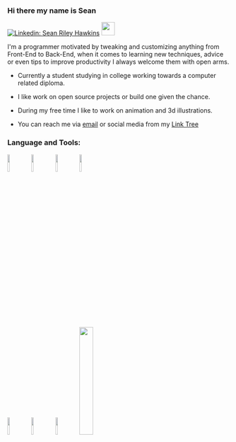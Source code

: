 ### Hi there my name is Sean

[![Linkedin: Sean Riley Hawkins](https://img.shields.io/badge/-SeanRileyHawkins-blue?style=flat-square&logo=Linkedin&logoColor=white&link=https://www.linkedin.com/in/sean-riley-hawkins-253ab81a2/)](https://www.linkedin.com/in/sean-riley-hawkins-253ab81a2/) <img src="https://raw.githubusercontent.com/MartinHeinz/MartinHeinz/master/wave.gif" width="30px">

I'm a programmer motivated by tweaking and customizing anything from Front-End to Back-End, when it comes to learning new techniques, advice or even tips to improve productivity I always welcome them with open arms.

* Currently a student studying in college working towards a computer related diploma.
* I like work on open source projects or build one given the chance.
* During my free time I like to work on animation and 3d illustrations.

* You can reach me via [email](mailto:rileyhawk249@gmail.com) or social media from my [Link Tree](https://linktr.ee/seanrileyhawkins)
<!--
### My Github Stats
![Sean's GitHub stats](https://github-readme-stats.vercel.app/api?username=rileyhawk1417&count_private=true)
-->
### Language and Tools:
<p>

<!--<img src="https://github-readme-stats.vercel.app/api/top-langs/?username=rileyhawk1417&theme=radical&show_icons=true&layout=compact" />--
<br />
-->
  <!-- Your languages and tools. Be careful with the alignment. 
  You can use this sites to get logos: https://www.vectorlogo.zone or https://simpleicons.org/
Will uncomment some skills when Am confident to learn them
  -->
   <img width="10%" src="https://www.vectorlogo.zone/logos/java/java-ar21.svg">
   <img width="10%" src="https://www.vectorlogo.zone/logos/git-scm/git-scm-ar21.svg">

   <img width="10%" src="https://www.vectorlogo.zone/logos/javascript/javascript-ar21.svg">
   <!-- <br /> -->




   <!-- <br /> -->
   <img width="10%" src="https://www.vectorlogo.zone/logos/w3_html5/w3_html5-ar21.svg">



   <!-- <br /> -->
<!--   <img width="10%" src="https://www.vectorlogo.zone/logos/nodejs/nodejs-ar21.svg"> -->



   <br />
   <img width="10%" src="https://www.vectorlogo.zone/logos/netlifyapp_watercss/netlifyapp_watercss-ar21.svg">
   <!-- <br> -->
   <img width="10%" src="https://www.vectorlogo.zone/logos/sass-lang/sass-lang-ar21.svg" >
    <!-- <br> -->
    <img width="10%" src="https://www.vectorlogo.zone/logos/gnu_bash/gnu_bash-official.svg" >
    <img width="25%" src="https://www.vectorlogo.zone/logos/postgresql/postgresql-horizontal.svg" >
</p> 
